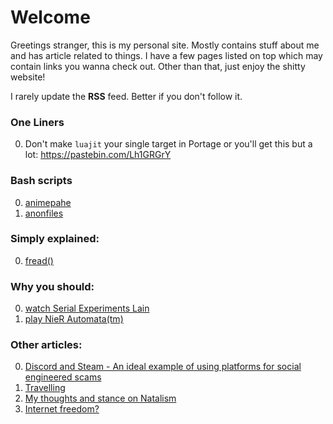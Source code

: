 # Welcome

Greetings stranger, this is my personal site. Mostly contains stuff about me and has article related to things. I have a few pages listed on top which may contain links you wanna check out. Other than that, just enjoy the shitty website!

I rarely update the **RSS** feed. Better if you don't follow it.

### One Liners
0. Don't make `luajit` your single target in Portage or you'll get this but a lot: <https://pastebin.com/Lh1GRGrY>

### Bash scripts
0. [animepahe](./animepahe.bash)
0. [anonfiles](./anonfiles.bash)

### Simply explained:
0. [fread()](./fread.html)

### Why you should:
0. [watch Serial Experiments Lain](./sel.html)
0. [play NieR Automata(tm)](./nier_automata.html)

### Other articles:
0. [Discord and Steam - An ideal example of using platforms for social
engineered scams](./ses.html)
0. [Travelling](./travelling.html)
0. [My thoughts and stance on Natalism](./anti-pro-natalism.html)
0. [Internet freedom?](./internet-freedom.html)
